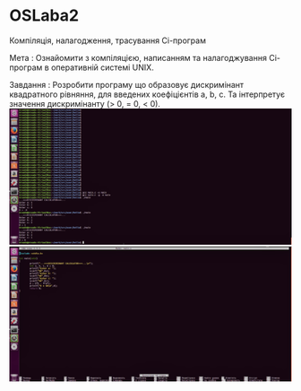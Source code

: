 # OSLaba2
Компіляція, налагодження, трасування Сі-програм

Мета : Ознайомити з компіляцією, написанням та нала­годжування Сі-програм в оперативній системі UNIX.

Завдання : Розробити програму що образовує дискримінант квадратного рівняння, для введених коефіцієнтів a, b, c. Та інтерпретує значення дискримінанту (> 0, = 0, < 0).
![](OSLaba2(1).png)![](OSLaba2(2).png)
